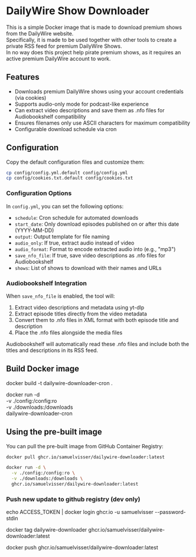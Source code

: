 # DailyWire Show Downloader

This is a simple Docker image that is made to download premium shows from the DailyWire website.<br>
Specifically, it is made to be used together with other tools to create a private RSS feed for premium DailyWire Shows.<br>
In no way does this project help pirate premium shows, as it requires an active premium DailyWire account to work.

## Features

- Downloads premium DailyWire shows using your account credentials (via cookies)
- Supports audio-only mode for podcast-like experience
- Can extract video descriptions and save them as .nfo files for Audiobookshelf compatibility
- Ensures filenames only use ASCII characters for maximum compatibility
- Configurable download schedule via cron

## Configuration

Copy the default configuration files and customize them:

```bash
cp config/config.yml.default config/config.yml
cp config/cookies.txt.default config/cookies.txt
```

### Configuration Options

In `config.yml`, you can set the following options:

- `schedule`: Cron schedule for automated downloads
- `start_date`: Only download episodes published on or after this date (YYYY-MM-DD)
- `output`: Output template for file naming
- `audio_only`: If true, extract audio instead of video
- `audio_format`: Format to encode extracted audio into (e.g., "mp3")
- `save_nfo_file`: If true, save video descriptions as .nfo files for Audiobookshelf
- `shows`: List of shows to download with their names and URLs

### Audiobookshelf Integration

When `save_nfo_file` is enabled, the tool will:
1. Extract video descriptions and metadata using yt-dlp
2. Extract episode titles directly from the video metadata
3. Convert them to .nfo files in XML format with both episode title and description
4. Place the .nfo files alongside the media files

Audiobookshelf will automatically read these .nfo files and include both the titles and descriptions in its RSS feed.

## Build Docker image
docker build -t dailywire-downloader-cron .

docker run -d \
  -v ./config:/config:ro \
  -v ./downloads:/downloads \
  dailywire-downloader-cron

## Using the pre-built image
You can pull the pre-built image from GitHub Container Registry:

```bash
docker pull ghcr.io/samuelvisser/dailywire-downloader:latest

docker run -d \
  -v ./config:/config:ro \
  -v ./downloads:/downloads \
  ghcr.io/samuelvisser/dailywire-downloader:latest
```

### Push new update to github registry (dev only)
echo ACCESS_TOKEN | docker login ghcr.io -u samuelvisser --password-stdin

docker tag dailywire-downloader ghcr.io/samuelvisser/dailywire-downloader:latest

docker push ghcr.io/samuelvisser/dailywire-downloader:latest
